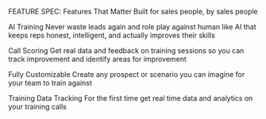 FEATURE SPEC:
Features That Matter
Built for sales people, by sales people

AI Training
Never waste leads again and role play against human like AI that keeps reps honest, intelligent, and actually improves their skills

Call Scoring
Get real data and feedback on training sessions so you can track improvement and identify areas for improvement

Fully Customizable
Create any prospect  or scenario you can imagine for your team to train against

Training Data Tracking
For the first time get real time data and analytics on your training calls
